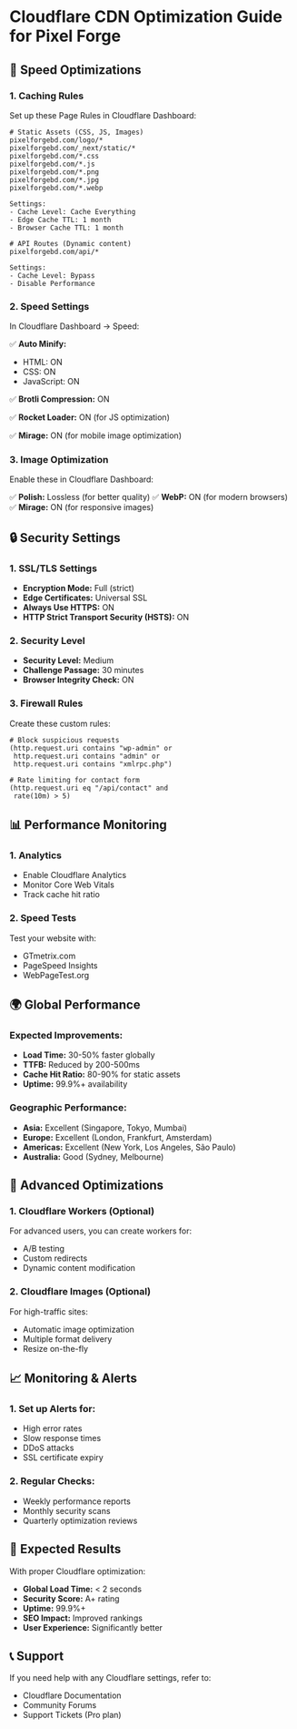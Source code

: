 # Cloudflare CDN Optimization Guide for Pixel Forge

## 🚀 Speed Optimizations

### 1. Caching Rules
Set up these Page Rules in Cloudflare Dashboard:

```
# Static Assets (CSS, JS, Images)
pixelforgebd.com/logo/*
pixelforgebd.com/_next/static/*
pixelforgebd.com/*.css
pixelforgebd.com/*.js
pixelforgebd.com/*.png
pixelforgebd.com/*.jpg
pixelforgebd.com/*.webp

Settings:
- Cache Level: Cache Everything
- Edge Cache TTL: 1 month
- Browser Cache TTL: 1 month
```

```
# API Routes (Dynamic content)
pixelforgebd.com/api/*

Settings:
- Cache Level: Bypass
- Disable Performance
```

### 2. Speed Settings
In Cloudflare Dashboard → Speed:

✅ **Auto Minify:**
- HTML: ON
- CSS: ON  
- JavaScript: ON

✅ **Brotli Compression:** ON

✅ **Rocket Loader:** ON (for JS optimization)

✅ **Mirage:** ON (for mobile image optimization)

### 3. Image Optimization
Enable these in Cloudflare Dashboard:

✅ **Polish:** Lossless (for better quality)
✅ **WebP:** ON (for modern browsers)
✅ **Mirage:** ON (for responsive images)

## 🔒 Security Settings

### 1. SSL/TLS Settings
- **Encryption Mode:** Full (strict)
- **Edge Certificates:** Universal SSL
- **Always Use HTTPS:** ON
- **HTTP Strict Transport Security (HSTS):** ON

### 2. Security Level
- **Security Level:** Medium
- **Challenge Passage:** 30 minutes
- **Browser Integrity Check:** ON

### 3. Firewall Rules
Create these custom rules:

```
# Block suspicious requests
(http.request.uri contains "wp-admin" or 
 http.request.uri contains "admin" or
 http.request.uri contains "xmlrpc.php")

# Rate limiting for contact form
(http.request.uri eq "/api/contact" and 
 rate(10m) > 5)
```

## 📊 Performance Monitoring

### 1. Analytics
- Enable Cloudflare Analytics
- Monitor Core Web Vitals
- Track cache hit ratio

### 2. Speed Tests
Test your website with:
- GTmetrix.com
- PageSpeed Insights
- WebPageTest.org

## 🌍 Global Performance

### Expected Improvements:
- **Load Time:** 30-50% faster globally
- **TTFB:** Reduced by 200-500ms
- **Cache Hit Ratio:** 80-90% for static assets
- **Uptime:** 99.9%+ availability

### Geographic Performance:
- **Asia:** Excellent (Singapore, Tokyo, Mumbai)
- **Europe:** Excellent (London, Frankfurt, Amsterdam)
- **Americas:** Excellent (New York, Los Angeles, São Paulo)
- **Australia:** Good (Sydney, Melbourne)

## 🔧 Advanced Optimizations

### 1. Cloudflare Workers (Optional)
For advanced users, you can create workers for:
- A/B testing
- Custom redirects
- Dynamic content modification

### 2. Cloudflare Images (Optional)
For high-traffic sites:
- Automatic image optimization
- Multiple format delivery
- Resize on-the-fly

## 📈 Monitoring & Alerts

### 1. Set up Alerts for:
- High error rates
- Slow response times
- DDoS attacks
- SSL certificate expiry

### 2. Regular Checks:
- Weekly performance reports
- Monthly security scans
- Quarterly optimization reviews

## 🎯 Expected Results

With proper Cloudflare optimization:
- **Global Load Time:** < 2 seconds
- **Security Score:** A+ rating
- **Uptime:** 99.9%+
- **SEO Impact:** Improved rankings
- **User Experience:** Significantly better

## 📞 Support

If you need help with any Cloudflare settings, refer to:
- Cloudflare Documentation
- Community Forums
- Support Tickets (Pro plan)
